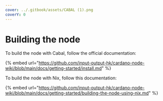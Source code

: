 ```yaml
---
cover: ../.gitbook/assets/CABAL (1).png
coverY: 0
---
```


# Building the node

To build the node with Cabal, follow the official documentation:

{% embed url="https://github.com/input-output-hk/cardano-node-wiki/blob/main/docs/getting-started/install.md" %}

To build the node with Nix, follow this documentation:

{% embed url="https://github.com/input-output-hk/cardano-node-wiki/blob/main/docs/getting-started/building-the-node-using-nix.md" %}
